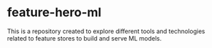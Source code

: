 # feature-hero-ml
This is a repository created to explore different tools and technologies related to feature stores to build and serve ML models.
